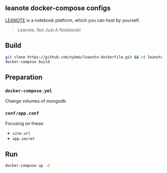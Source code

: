 ## leanote docker-compose configs

[LEANOTE](http://leanote.com/) is a notebook platform, which you can host by yourself.

> Leanote, Not Just A Notebook!

## Build

```bash
git clone https://github.com/nykma/leanote-dockerfile.git && cd leanote-dockerfile
docker-compose build
```

## Preparation

### `docker-compose.yml`

Change volumes of mongodb

### `conf/app.conf`

Focusing on these:

- `site.url`
- `app.secret`

## Run

```bash
docker-compose up -d
```
